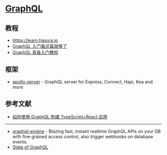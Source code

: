 # [GraphQL](https://graphql.org/)

## 教程

- https://learn.hasura.io
- [GraphQL 入门看这篇就够了](https://www.freecodecamp.org/chinese/news/a-detailed-guide-to-graphql/)
- [GraphQL 真香入门教程](https://juejin.cn/post/6844903841813495822)

## 框架

- [apollo-server](https://github.com/apollographql/apollo-server) - GraphQL server for Express, Connect, Hapi, Koa and more

## 参考文献

- [如何使用 GraphQL 构建 TypeScript+React 应用](https://mp.weixin.qq.com/s/VUWxVjFQ7TBSUw_I7iEp7w)

---

- [graphql-engine](https://github.com/hasura/graphql-engine) - Blazing fast, instant realtime GraphQL APIs on your DB with fine grained access control, also trigger webhooks on database events.
- [State of GraphQL](https://www.stateofgraphql.com/zh-hans/)
